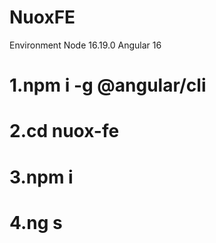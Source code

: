 # NuoxFE
Environment
Node 16.19.0
Angular 16

# 1.npm i -g @angular/cli
# 2.cd nuox-fe
# 3.npm i
# 4.ng s
